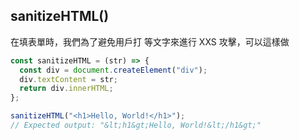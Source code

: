 ## sanitizeHTML()
在填表單時，我們為了避免用戶打 <script>…</script> 等文字來進行 XXS 攻擊，可以這樣做

```jsx
const sanitizeHTML = (str) => {
  const div = document.createElement("div");
  div.textContent = str;
  return div.innerHTML;
};

sanitizeHTML("<h1>Hello, World!</h1>");
// Expected output: "&lt;h1&gt;Hello, World!&lt;/h1&gt;"
```